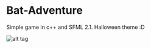 Bat-Adventure
=============

Simple game in c++ and SFML 2.1. Halloween theme :D

![alt tag](http://i.imgur.com/gC30XdM.png)
